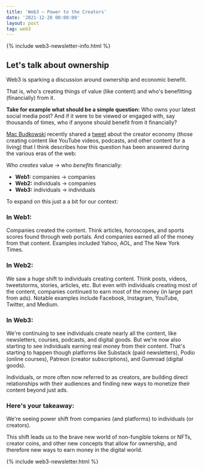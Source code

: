 ```yaml
---
title: 'Web3 – Power to the Creators'
date: '2021-12-28 00:00:00'
layout: post
tag: web3
---
```


{% include web3-newsletter-info.html %}

## Let's talk about ownership
Web3 is sparking a discussion around ownership and economic benefit.

That is, who's creating things of value (like content) and who's benefitting (financially) from it.

**Take for example what should be a simple question:**
Who owns your latest social media post? And if it were to be viewed or engaged with, say thousands of times, who if anyone should benefit from it financially?

​[Mac Budkowski](https://twitter.com/MacBudkowski) recently shared a [tweet](https://twitter.com/MacBudkowski/status/1425761792245080065) about the creator economy (those creating content like YouTube videos, podcasts, and other content for a living) that I think describes how this question has been answered during the various eras of the web:

Who _creates_ value → who _benefits_ financially:

- **Web1:** companies → companies
- **Web2:** individuals → companies
- **Web3:** individuals → individuals
​

​To expand on this just a a bit for our context:
​​
### In Web1:​
Companies created the content. Think articles, horoscopes, and sports scores found through web portals. And companies earned all of the money from that content. Examples included Yahoo, AOL, and The New York Times.

### In Web2:​
We saw a huge shift to individuals creating content. Think posts, videos, tweetstorms, stories, articles, etc. But even with individuals creating most of the content, companies continued to earn most of the money (in large part from ads). Notable examples include Facebook, Instagram, YouTube, Twitter, and Medium.

### In Web3:​
We're continuing to see individuals create nearly all the content, like newsletters, courses, podcasts, and digital goods. But we're now also starting to see individuals earning real money from their content. That's starting to happen though platforms like Substack (paid newsletters), Podio (online courses), Patreon (creator subscriptions), and Gumroad (digital goods).

Individuals, or more often now referred to as creators, are building direct relationships with their audiences and finding new ways to monetize their content beyond just ads.

### Here's your takeaway:​
We're seeing power shift from companies (and platforms) to individuals (or creators).

This shift leads us to the brave new world of non-fungible tokens or NFTs, creator coins, and other new concepts that allow for ownership, and therefore new ways to earn money in the digital world.

{% include web3-newsletter.html %}
